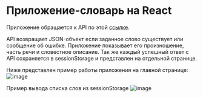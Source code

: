 # Приложение-словарь на React
Приложение обращается к API по этой [ссылке](https://dictionaryapi.dev/).

API возвращает JSON-объект если заданное слово существует или сообщение об ошибке. Приложение показывает его произношение, часть речи и словестное описание. Так же каждый успешный ответ с API сохраняется в sessionStorage и представлен на отдельной странице.

Ниже представлен пример работы приложения на главной странице:
![image](https://user-images.githubusercontent.com/54914813/163732823-ecf05a45-8e29-42c7-84ca-49d6217106c1.png)

Пример вывода списка слов из sessionStorage
![image](https://user-images.githubusercontent.com/54914813/163732861-658a5e2a-a69e-498a-856f-edfe691c6f9d.png)

